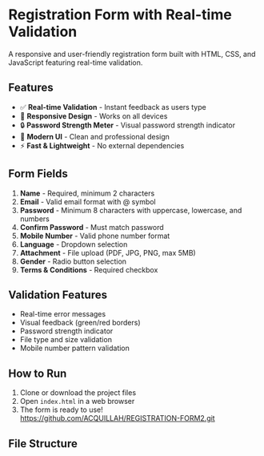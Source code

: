 # Registration Form with Real-time Validation

A responsive and user-friendly registration form built with HTML, CSS, and JavaScript featuring real-time validation.

## Features

- ✅ **Real-time Validation** - Instant feedback as users type
- 📱 **Responsive Design** - Works on all devices
- 🔒 **Password Strength Meter** - Visual password strength indicator
- 🎨 **Modern UI** - Clean and professional design
- ⚡ **Fast & Lightweight** - No external dependencies

## Form Fields

1. **Name** - Required, minimum 2 characters
2. **Email** - Valid email format with @ symbol
3. **Password** - Minimum 8 characters with uppercase, lowercase, and numbers
4. **Confirm Password** - Must match password
5. **Mobile Number** - Valid phone number format
6. **Language** - Dropdown selection
7. **Attachment** - File upload (PDF, JPG, PNG, max 5MB)
8. **Gender** - Radio button selection
9. **Terms & Conditions** - Required checkbox

## Validation Features

- Real-time error messages
- Visual feedback (green/red borders)
- Password strength indicator
- File type and size validation
- Mobile number pattern validation

## How to Run

1. Clone or download the project files
2. Open `index.html` in a web browser
3. The form is ready to use!
https://github.com/ACQUILLAH/REGISTRATION-FORM2.git

## File Structure
